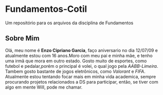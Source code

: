 # Fundamentos-Cotil
Um repositório para os arquivos da disciplina de Fundamentos

## Sobre Mim
Olá, meu nome é **Enzo Cipriano Garcia**, faço aniversario no dia 12/07/09 e atualmente estou com 16 anos.Moro com meu pai e minha mãe, e tenho uma irmã que mora em outro estado. Gosto muito de esportes, como futebol e pedalar,porém o principal é volei, o qual jogo pela *AABB-Limeira*. Tambem gosto bastante de jogos eletrônicos, como *Valorant* e *FIFA*.
Atualmente estou tentando focar mais em minha vida academica, sempre procurando projetos relacionados a DS para participar, então, se tiver com algo em mente Will, pode me chamar.
